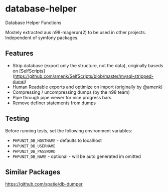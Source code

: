 # database-helper

Database Helper Functions

Mostely extracted aus n98-magerun(2) to be used in other projects.
Independent of symfony packages.

## Features

* Strip database (export only the structure, not the data), originally baseds on [SelfScripts] (https://github.com/amenk/SelfScripts/blob/master/mysql-stripped-dump)
* Human Readable exports and optimize on import (originally by @amenk)
* Compressing / uncompressing dumps (by the n98 team)
* Pipe through pipe viewer for nice progress bars
* Remove definer statements from dumps


## Testing

Before running tests, set the following environment variables:

* `PHPUNIT_DB_HOSTNAME` - defaults to localhost
* `PHPUNIT_DB_USERNAME`
* `PHPUNIT_DB_PASSWORD`
* `PHPUNIT_DB_NAME` - optional - will be auto generated im omitted

## Similar Packages

https://github.com/spatie/db-dumper
